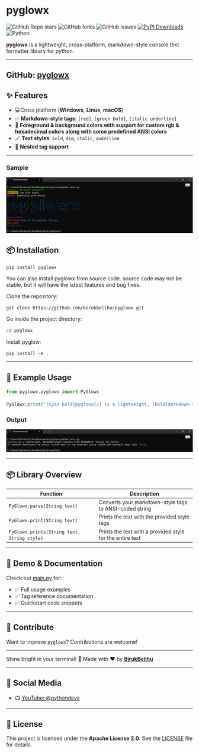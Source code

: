 # pyglowx

![GitHub Repo stars](https://img.shields.io/github/stars/BirukBelihu/pyglowx)
![GitHub forks](https://img.shields.io/github/forks/BirukBelihu/pyglowx)
![GitHub issues](https://img.shields.io/github/issues/BirukBelihu/pyglowx)
[![PyPI Downloads](https://static.pepy.tech/badge/pyglowx)](https://pepy.tech/projects/pyglowx)<br>
![Python](https://img.shields.io/pypi/pyversions/pyglowx)

**pyglowx** is a lightweight, cross-platform, markdown-style console text formatter library for python.

---
GitHub: [pyglowx](https://github.com/BirukBelihu/pyglowx)
---

## ✨ Features

- 💻Cross platform (**Windows**, **Linux**, **macOS**)
- ✅ **Markdown-style tags**: `[red]`, `[green bold]`, `[italic underline]`
- 🎨 **Foreground & background colors with support for custom rgb & hexadecimal colors along with some predefined ANSI
  colors**
- 🪄 **Text styles**: `bold`, `dim`, `italic`, `underline`
- 🔄 **Nested tag support**

---

### Sample

![PyGlow Sample](images/sample_1.png)

## 📦 Installation

```
pip install pyglowx
```

You can also install pyglowx from source code. source code may not be stable, but it will have the latest features and
bug fixes.

Clone the repository:

```
git clone https://github.com/birukbelihu/pyglowx.git
```

Go inside the project directory:

```bash
cd pyglowx
```

Install pyglow:

```
pip install -e .
```

---

## 🧠 Example Usage

```python
from pyglowx.pyglowx import PyGlowx

PyGlowx.print("[cyan bold]pyglowx[/] is a lightweight, [bold]markdown-style console text formatter[/] library for Python. \nIt enables developers to output styled text in the terminal using simple and readable tags like `[red bold]Error[/]`.")
```

### Output

![PyGlowX Output](images/sample_2.png)

---

## 📦 Library Overview

| Function                                    | Description                                               |
|---------------------------------------------|-----------------------------------------------------------|
| `PyGlowx.parse(String text)`                | Converts your markdown-style tags to ANSI-coded string    |
| `PyGlowx.print(String text)`                | Prints the text with the provided style tags              |
| `PyGlowx.prints(String text, String style)` | Prints the text with a provided style for the entire text |

---

## 📄 Demo & Documentation

Check out [main.py](https://github.com/birukbelihu/GlowPy/blob/master/main.py) for:

- ✅ Full usage examples
- ✅ Tag reference documentation
- ✅ Quickstart code snippets

---

## 🙌 Contribute

Want to improve `pyglowx`? Contributions are welcome!

---

Shine bright in your terminal! 🚀
Made with ❤️ by **[BirukBelihu](https://github.com/birukbelihu)**

---

## 📢 Social Media

- 📺 [YouTube: @pythondevs](https://youtube.com/@pythondevs?si=_CZxaEBwDkQEj4je)

---

## 📄 License

This project is licensed under the **Apache License 2.0**. See
the [LICENSE](https://github.com/birukbelihu/pyglowx/blob/master/LICENSE) file for details.